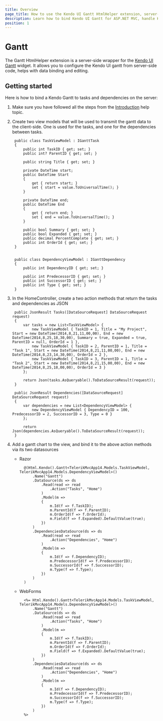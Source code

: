 ```yaml
---
title: Overview
page_title: How to use the Kendo UI Gantt HtmlHelper extension, server-side ASP.NET MVC wrapper for Kendo UI Gantt widget
description: Learn how to bind Kendo UI Gantt for ASP.NET MVC, handle Kendo UI Gantt Events, access an existing gantt with the Gantt HtmlHelper extension documentation.
position: 1
---
```


# Gantt

The Gantt HtmlHelper extension is a server-side wrapper for the [Kendo UI Gantt](/api/web/gantt) widget. It allows you to configure the Kendo UI gantt from server-side code, helps with data binding and editing.

## Getting started

Here is how to bind a Kendo Gantt to tasks and dependencies on the server:

1.  Make sure you have followed all the steps from the [Introduction](/getting-started/using-kendo-with/aspnet-mvc/introduction) help topic.

1. Create two view models that will be used to transmit the gantt data to the client-side. One is used for the tasks, and one for the dependencies between tasks.

        public class TaskViewModel : IGanttTask
        {
            public int TaskID { get; set; }
            public int? ParentID { get; set; }

            public string Title { get; set; }

            private DateTime start;
            public DateTime Start
            {
                get { return start; }
                set { start = value.ToUniversalTime(); }
            }

            private DateTime end;
            public DateTime End
            {
                get { return end; }
                set { end = value.ToUniversalTime(); }
            }

            public bool Summary { get; set; }
            public bool Expanded { get; set; }
            public decimal PercentComplete { get; set; }
            public int OrderId { get; set; }
        }


        public class DependencyViewModel : IGanttDependency
        {
            public int DependencyID { get; set; }

            public int PredecessorID { get; set; }
            public int SuccessorID { get; set; }
            public int Type { get; set; }
        }

1. In the HomeController, create a two action methods that return the tasks and dependencies as JSON

        public JsonResult Tasks([DataSourceRequest] DataSourceRequest request)
        {
            var tasks = new List<TaskViewModel> {
                new TaskViewModel { TaskID = 1, Title = "My Project", Start = new DateTime(2014,8,21,11,00,00), End = new DateTime(2014,8,25,18,30,00), Summary = true, Expanded = true, ParentID = null, OrderId = 1 },
                new TaskViewModel { TaskID = 2, ParentID = 1, Title = "Task 1", Start = new DateTime(2014,8,21,11,00,00), End = new DateTime(2014,8,23,14,30,00), OrderId = 2 },
                new TaskViewModel { TaskID = 3, ParentID = 1, Title = "Task 2", Start = new DateTime(2014,8,21,15,00,00), End = new DateTime(2014,8,25,18,00,00), OrderId = 3 }
            };

            return Json(tasks.AsQueryable().ToDataSourceResult(request));
        }

        public JsonResult Dependencies([DataSourceRequest] DataSourceRequest request)
        {
            var dependencies = new List<DependencyViewModel> {
                new DependencyViewModel { DependencyID = 100, PredecessorID = 2, SuccessorID = 3, Type = 0 }
            };

            return Json(dependencies.AsQueryable().ToDataSourceResult(request));
        }

1. Add a gantt chart to the view, and bind it to the above action methods via its two datasources
    - Razor

            @(Html.Kendo().Gantt<TelerikMvcApp14.Models.TaskViewModel, TelerikMvcApp14.Models.DependencyViewModel>()
                .Name("Gantt")
                .DataSource(ds => ds
                    .Read(read => read
                        .Action("Tasks", "Home")
                    )
                    .Model(m =>
                    {
                        m.Id(f => f.TaskID);
                        m.ParentId(f => f.ParentID);
                        m.OrderId(f => f.OrderId);
                        m.Field(f => f.Expanded).DefaultValue(true);
                    })
                )
                .DependenciesDataSource(ds => ds
                    .Read(read => read
                        .Action("Dependencies", "Home")
                    )
                    .Model(m =>
                    {
                        m.Id(f => f.DependencyID);
                        m.PredecessorId(f => f.PredecessorID);
                        m.SuccessorId(f => f.SuccessorID);
                        m.Type(f => f.Type);
                    })
                )
            )

    - WebForms

            <%= Html.Kendo().Gantt<TelerikMvcApp14.Models.TaskViewModel, TelerikMvcApp14.Models.DependencyViewModel>()
                .Name("Gantt")
                .DataSource(ds => ds
                    .Read(read => read
                        .Action("Tasks", "Home")
                    )
                    .Model(m =>
                    {
                        m.Id(f => f.TaskID);
                        m.ParentId(f => f.ParentID);
                        m.OrderId(f => f.OrderId);
                        m.Field(f => f.Expanded).DefaultValue(true);
                    })
                )
                .DependenciesDataSource(ds => ds
                    .Read(read => read
                        .Action("Dependencies", "Home")
                    )
                    .Model(m =>
                    {
                        m.Id(f => f.DependencyID);
                        m.PredecessorId(f => f.PredecessorID);
                        m.SuccessorId(f => f.SuccessorID);
                        m.Type(f => f.Type);
                    })
                )
            %>

